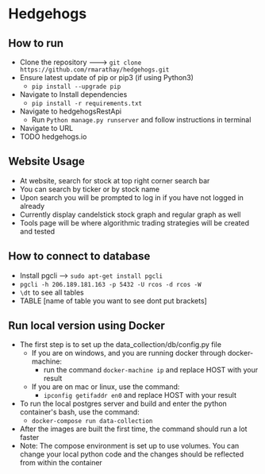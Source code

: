 # Hedgehogs
## How to run
* Clone the repository ---> `git clone https://github.com/rmarathay/hedgehogs.git`
* Ensure latest update of pip or pip3 (if using Python3)
  * `pip install --upgrade pip`
* Navigate to Install dependencies
  * `pip install -r requirements.txt`  
* Navigate to hedgehogsRestApi
  * Run `Python manage.py runserver` and follow instructions in terminal
* Navigate to URL
* TODO hedgehogs.io


## Website Usage
* At website, search for stock at top right corner search bar
* You can search by ticker or by stock name
* Upon search you will be prompted to log in if you have not logged in already
* Currently display candelstick stock graph and regular graph as well
* Tools page will be where algorithmic trading strategies will be created and tested


## How to connect to database
* Install pgcli --> `sudo apt-get install pgcli`
* `pgcli -h 206.189.181.163 -p 5432 -U rcos -d rcos -W`
* `\dt` to see all tables
* TABLE [name of table you want to see dont put brackets]


## Run local version using Docker
* The first step is to set up the data_collection/db/config.py file
  * If you are on windows, and you are running docker through docker-machine:
    * run the command `docker-machine ip` and replace HOST with your result
  * If you are on mac or linux, use the command:
    * `ipconfig getifaddr en0` and replace HOST with your result
* To run the local postgres server and build and enter the python container's bash, use the command:
  * `docker-compose run data-collection`
* After the images are built the first time, the command should run a lot faster
* Note: The compose environment is set up to use volumes. You can change your local python code and the changes should be reflected from within the container
